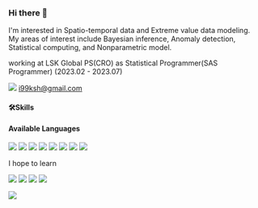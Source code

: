 ### Hi there 👋


I'm interested in Spatio-temporal data and Extreme value data modeling.  
My areas of interest include Bayesian inference, Anomaly detection, Statistical computing, and Nonparametric model.


working at LSK Global PS(CRO) as Statistical Programmer(SAS Programmer) (2023.02 - 2023.07)

<img src="https://img.shields.io/badge/Gmail-EA4335?style=flat&logo=Gmail&logoColor=white"/>   i99ksh@gmail.com

<!--
**shkim99stat/shkim99stat** is a ✨ _special_ ✨ repository because its `README.md` (this file) appears on your GitHub profile.

Here are some ideas to get you started:

- 🔭 I’m currently working on ...
- 🌱 I’m currently learning ...
- 👯 I’m looking to collaborate on ...
- 🤔 I’m looking for help with ...
- 💬 Ask me about ...
- 📫 How to reach me: ...
- 😄 Pronouns: ...
- ⚡ Fun fact: ...
-->


#### 🛠Skills
#### Available Languages 

<img src="https://img.shields.io/badge/SAS-0089CF?style=flat&logoColor=red"/> <img src="https://img.shields.io/badge/R-75AADB?style=flat&logo=r&logoColor=white"/> <img src="https://img.shields.io/badge/Python-3776AB?style=flat&logo=python&logoColor=white"/> <img src="https://img.shields.io/badge/Julia-9558B2?style=flat&logo=Julia&logoColor=white"/> <img src="https://img.shields.io/badge/MySQL-4479A1?style=flat&logo=mysql&logoColor=white"/> <img src="https://img.shields.io/badge/C-A8B9CC?style=flat&logo=c&logoColor=white"/> <img src="https://img.shields.io/badge/C++-00599C?style=flat&logo=cplusplus&logoColor=white"/> <img src="https://img.shields.io/badge/Go-00ADD8?style=flat&logo=go&logoColor=white"/>

 I hope to learn   
 
<img src="https://img.shields.io/badge/Rust-000000?style=flat&logo=rust&logoColor=white"/>  <img src="https://img.shields.io/badge/Typescript-3178C6?style=flat&logo=typescript&logoColor=white"/> <img src="https://img.shields.io/badge/C%23-239120?style=flat&logo=csharp&logoColor=white"/> <img src="https://img.shields.io/badge/Scala-DC322F?style=flat&logo=scala&logoColor=white"/>





 ![](https://komarev.com/ghpvc/?username=shkim99stat)
